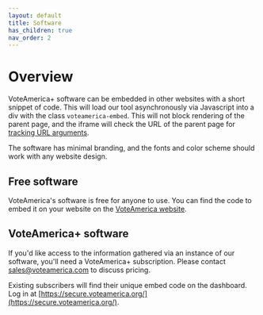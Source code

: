 ```yaml
---
layout: default
title: Software
has_children: true
nav_order: 2
---
```


# Overview

VoteAmerica+ software can be embedded in other websites with a short snippet of code. This will load our tool asynchronously via Javascript into a div with the class `voteamerica-embed`. This will not block rendering of the parent page, and the iframe will check the URL of the parent page for [tracking URL arguments](/software/tracking/).

The software has minimal branding, and the fonts and color scheme should work with any website design.

## Free software

VoteAmerica's software is free for anyone to use. You can find the code to embed it on your website on the [VoteAmerica website](https://www.voteamerica.org/free-software/).

## VoteAmerica+ software

If you'd like access to the information gathered via an instance of our software, you'll need a VoteAmerica+ subscription.  Please contact [sales@voteamerica.com](mailto:sales@voteamerica.com) to discuss pricing.

Existing subscribers will find their unique embed code on the dashboard. Log in at [https://secure.voteamerica.org/](https://secure.voteamerica.org/).
